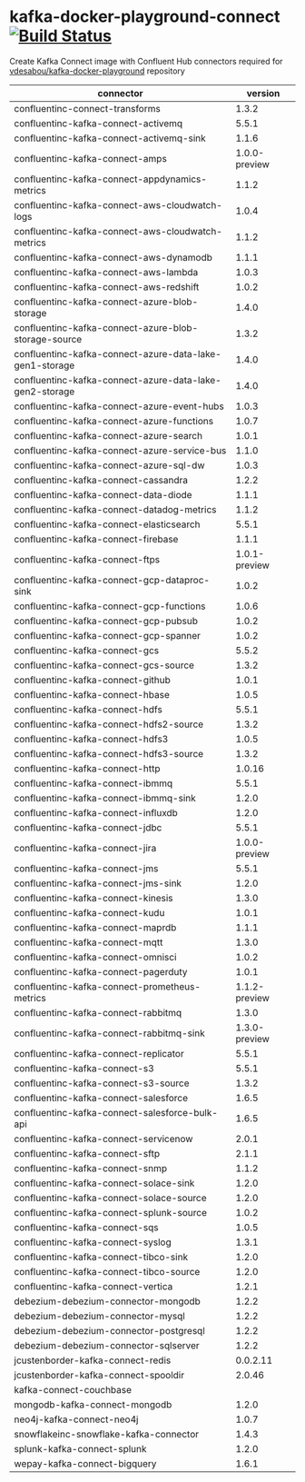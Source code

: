 # kafka-docker-playground-connect [![Build Status](https://travis-ci.com/vdesabou/kafka-docker-playground-connect.svg?branch=master)](https://travis-ci.com/vdesabou/kafka-docker-playground-connect)

Create Kafka Connect image with Confluent Hub connectors required for [vdesabou/kafka-docker-playground](https://github.com/vdesabou/kafka-docker-playground) repository

| connector  | version |
|---|---|
| confluentinc-connect-transforms  | 1.3.2 |
| confluentinc-kafka-connect-activemq  | 5.5.1 |
| confluentinc-kafka-connect-activemq-sink  | 1.1.6 |
| confluentinc-kafka-connect-amps  | 1.0.0-preview |
| confluentinc-kafka-connect-appdynamics-metrics  | 1.1.2 |
| confluentinc-kafka-connect-aws-cloudwatch-logs  | 1.0.4 |
| confluentinc-kafka-connect-aws-cloudwatch-metrics  | 1.1.2 |
| confluentinc-kafka-connect-aws-dynamodb  | 1.1.1 |
| confluentinc-kafka-connect-aws-lambda  | 1.0.3 |
| confluentinc-kafka-connect-aws-redshift  | 1.0.2 |
| confluentinc-kafka-connect-azure-blob-storage  | 1.4.0 |
| confluentinc-kafka-connect-azure-blob-storage-source  | 1.3.2 |
| confluentinc-kafka-connect-azure-data-lake-gen1-storage  | 1.4.0 |
| confluentinc-kafka-connect-azure-data-lake-gen2-storage  | 1.4.0 |
| confluentinc-kafka-connect-azure-event-hubs  | 1.0.3 |
| confluentinc-kafka-connect-azure-functions  | 1.0.7 |
| confluentinc-kafka-connect-azure-search  | 1.0.1 |
| confluentinc-kafka-connect-azure-service-bus  | 1.1.0 |
| confluentinc-kafka-connect-azure-sql-dw  | 1.0.3 |
| confluentinc-kafka-connect-cassandra  | 1.2.2 |
| confluentinc-kafka-connect-data-diode  | 1.1.1 |
| confluentinc-kafka-connect-datadog-metrics  | 1.1.2 |
| confluentinc-kafka-connect-elasticsearch  | 5.5.1 |
| confluentinc-kafka-connect-firebase  | 1.1.1 |
| confluentinc-kafka-connect-ftps  | 1.0.1-preview |
| confluentinc-kafka-connect-gcp-dataproc-sink  | 1.0.2 |
| confluentinc-kafka-connect-gcp-functions  | 1.0.6 |
| confluentinc-kafka-connect-gcp-pubsub  | 1.0.2 |
| confluentinc-kafka-connect-gcp-spanner  | 1.0.2 |
| confluentinc-kafka-connect-gcs  | 5.5.2 |
| confluentinc-kafka-connect-gcs-source  | 1.3.2 |
| confluentinc-kafka-connect-github  | 1.0.1 |
| confluentinc-kafka-connect-hbase  | 1.0.5 |
| confluentinc-kafka-connect-hdfs  | 5.5.1 |
| confluentinc-kafka-connect-hdfs2-source  | 1.3.2 |
| confluentinc-kafka-connect-hdfs3  | 1.0.5 |
| confluentinc-kafka-connect-hdfs3-source  | 1.3.2 |
| confluentinc-kafka-connect-http  | 1.0.16 |
| confluentinc-kafka-connect-ibmmq  | 5.5.1 |
| confluentinc-kafka-connect-ibmmq-sink  | 1.2.0 |
| confluentinc-kafka-connect-influxdb  | 1.2.0 |
| confluentinc-kafka-connect-jdbc  | 5.5.1 |
| confluentinc-kafka-connect-jira  | 1.0.0-preview |
| confluentinc-kafka-connect-jms  | 5.5.1 |
| confluentinc-kafka-connect-jms-sink  | 1.2.0 |
| confluentinc-kafka-connect-kinesis  | 1.3.0 |
| confluentinc-kafka-connect-kudu  | 1.0.1 |
| confluentinc-kafka-connect-maprdb  | 1.1.1 |
| confluentinc-kafka-connect-mqtt  | 1.3.0 |
| confluentinc-kafka-connect-omnisci  | 1.0.2 |
| confluentinc-kafka-connect-pagerduty  | 1.0.1 |
| confluentinc-kafka-connect-prometheus-metrics  | 1.1.2-preview |
| confluentinc-kafka-connect-rabbitmq  | 1.3.0 |
| confluentinc-kafka-connect-rabbitmq-sink  | 1.3.0-preview |
| confluentinc-kafka-connect-replicator  | 5.5.1 |
| confluentinc-kafka-connect-s3  | 5.5.1 |
| confluentinc-kafka-connect-s3-source  | 1.3.2 |
| confluentinc-kafka-connect-salesforce  | 1.6.5 |
| confluentinc-kafka-connect-salesforce-bulk-api  | 1.6.5 |
| confluentinc-kafka-connect-servicenow  | 2.0.1 |
| confluentinc-kafka-connect-sftp  | 2.1.1 |
| confluentinc-kafka-connect-snmp  | 1.1.2 |
| confluentinc-kafka-connect-solace-sink  | 1.2.0 |
| confluentinc-kafka-connect-solace-source  | 1.2.0 |
| confluentinc-kafka-connect-splunk-source  | 1.0.2 |
| confluentinc-kafka-connect-sqs  | 1.0.5 |
| confluentinc-kafka-connect-syslog  | 1.3.1 |
| confluentinc-kafka-connect-tibco-sink  | 1.2.0 |
| confluentinc-kafka-connect-tibco-source  | 1.2.0 |
| confluentinc-kafka-connect-vertica  | 1.2.1 |
| debezium-debezium-connector-mongodb  | 1.2.2 |
| debezium-debezium-connector-mysql  | 1.2.2 |
| debezium-debezium-connector-postgresql  | 1.2.2 |
| debezium-debezium-connector-sqlserver  | 1.2.2 |
| jcustenborder-kafka-connect-redis  | 0.0.2.11 |
| jcustenborder-kafka-connect-spooldir  | 2.0.46 |
| kafka-connect-couchbase  |  |
| mongodb-kafka-connect-mongodb  | 1.2.0 |
| neo4j-kafka-connect-neo4j  | 1.0.7 |
| snowflakeinc-snowflake-kafka-connector  | 1.4.3 |
| splunk-kafka-connect-splunk  | 1.2.0 |
| wepay-kafka-connect-bigquery  | 1.6.1 |
